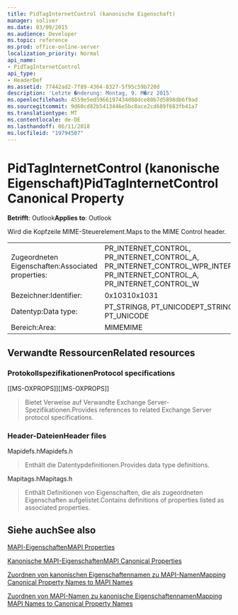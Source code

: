```yaml
---
title: PidTagInternetControl (kanonische Eigenschaft)
manager: soliver
ms.date: 03/09/2015
ms.audience: Developer
ms.topic: reference
ms.prod: office-online-server
localization_priority: Normal
api_name:
- PidTagInternetControl
api_type:
- HeaderDef
ms.assetid: 77442ad2-7f89-4364-8327-5f95c59b720d
description: 'Letzte �nderung: Montag, 9. M�rz 2015'
ms.openlocfilehash: 4559e5ed5966197434d88dce80b7d5898db6f9ad
ms.sourcegitcommit: 9d60cd82b5413446e5bc8ace2cd689f683fb41a7
ms.translationtype: MT
ms.contentlocale: de-DE
ms.lasthandoff: 06/11/2018
ms.locfileid: "19794507"
---
```

# <a name="pidtaginternetcontrol-canonical-property"></a><span data-ttu-id="67c52-103">PidTagInternetControl (kanonische Eigenschaft)</span><span class="sxs-lookup"><span data-stu-id="67c52-103">PidTagInternetControl Canonical Property</span></span>

  
  
<span data-ttu-id="67c52-104">**Betrifft**: Outlook</span><span class="sxs-lookup"><span data-stu-id="67c52-104">**Applies to**: Outlook</span></span> 
  
<span data-ttu-id="67c52-105">Wird die Kopfzeile MIME-Steuerelement.</span><span class="sxs-lookup"><span data-stu-id="67c52-105">Maps to the MIME Control header.</span></span>
  
|||
|:-----|:-----|
|<span data-ttu-id="67c52-106">Zugeordneten Eigenschaften:</span><span class="sxs-lookup"><span data-stu-id="67c52-106">Associated properties:</span></span>  <br/> |<span data-ttu-id="67c52-107">PR_INTERNET_CONTROL, PR_INTERNET_CONTROL_A, PR_INTERNET_CONTROL_W</span><span class="sxs-lookup"><span data-stu-id="67c52-107">PR_INTERNET_CONTROL, PR_INTERNET_CONTROL_A, PR_INTERNET_CONTROL_W</span></span>  <br/> |
|<span data-ttu-id="67c52-108">Bezeichner:</span><span class="sxs-lookup"><span data-stu-id="67c52-108">Identifier:</span></span>  <br/> |<span data-ttu-id="67c52-109">0x1031</span><span class="sxs-lookup"><span data-stu-id="67c52-109">0x1031</span></span>  <br/> |
|<span data-ttu-id="67c52-110">Datentyp:</span><span class="sxs-lookup"><span data-stu-id="67c52-110">Data type:</span></span>  <br/> |<span data-ttu-id="67c52-111">PT_STRING8, PT_UNICODE</span><span class="sxs-lookup"><span data-stu-id="67c52-111">PT_STRING8, PT_UNICODE</span></span>  <br/> |
|<span data-ttu-id="67c52-112">Bereich:</span><span class="sxs-lookup"><span data-stu-id="67c52-112">Area:</span></span>  <br/> |<span data-ttu-id="67c52-113">MIME</span><span class="sxs-lookup"><span data-stu-id="67c52-113">MIME</span></span>  <br/> |
   
## <a name="related-resources"></a><span data-ttu-id="67c52-114">Verwandte Ressourcen</span><span class="sxs-lookup"><span data-stu-id="67c52-114">Related resources</span></span>

### <a name="protocol-specifications"></a><span data-ttu-id="67c52-115">Protokollspezifikationen</span><span class="sxs-lookup"><span data-stu-id="67c52-115">Protocol specifications</span></span>

<span data-ttu-id="67c52-116">[[MS-OXPROPS]]</span><span class="sxs-lookup"><span data-stu-id="67c52-116">[[MS-OXPROPS]]</span></span> 
  
> <span data-ttu-id="67c52-117">Bietet Verweise auf Verwandte Exchange Server-Spezifikationen.</span><span class="sxs-lookup"><span data-stu-id="67c52-117">Provides references to related Exchange Server protocol specifications.</span></span>
    
### <a name="header-files"></a><span data-ttu-id="67c52-118">Header-Dateien</span><span class="sxs-lookup"><span data-stu-id="67c52-118">Header files</span></span>

<span data-ttu-id="67c52-119">Mapidefs.h</span><span class="sxs-lookup"><span data-stu-id="67c52-119">Mapidefs.h</span></span>
  
> <span data-ttu-id="67c52-120">Enthält die Datentypdefinitionen.</span><span class="sxs-lookup"><span data-stu-id="67c52-120">Provides data type definitions.</span></span>
    
<span data-ttu-id="67c52-121">Mapitags.h</span><span class="sxs-lookup"><span data-stu-id="67c52-121">Mapitags.h</span></span>
  
> <span data-ttu-id="67c52-122">Enthält Definitionen von Eigenschaften, die als zugeordneten Eigenschaften aufgelistet.</span><span class="sxs-lookup"><span data-stu-id="67c52-122">Contains definitions of properties listed as associated properties.</span></span>
    
## <a name="see-also"></a><span data-ttu-id="67c52-123">Siehe auch</span><span class="sxs-lookup"><span data-stu-id="67c52-123">See also</span></span>



[<span data-ttu-id="67c52-124">MAPI-Eigenschaften</span><span class="sxs-lookup"><span data-stu-id="67c52-124">MAPI Properties</span></span>](mapi-properties.md)
  
[<span data-ttu-id="67c52-125">Kanonische MAPI-Eigenschaften</span><span class="sxs-lookup"><span data-stu-id="67c52-125">MAPI Canonical Properties</span></span>](mapi-canonical-properties.md)
  
[<span data-ttu-id="67c52-126">Zuordnen von kanonischen Eigenschaftennamen zu MAPI-Namen</span><span class="sxs-lookup"><span data-stu-id="67c52-126">Mapping Canonical Property Names to MAPI Names</span></span>](mapping-canonical-property-names-to-mapi-names.md)
  
[<span data-ttu-id="67c52-127">Zuordnen von MAPI-Namen zu kanonische Eigenschaftennamen</span><span class="sxs-lookup"><span data-stu-id="67c52-127">Mapping MAPI Names to Canonical Property Names</span></span>](mapping-mapi-names-to-canonical-property-names.md)

